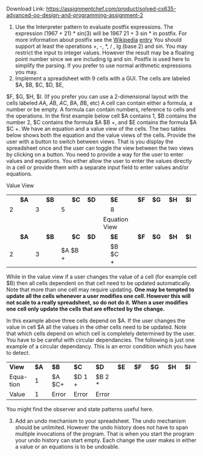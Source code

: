 Download Link: https://assignmentchef.com/product/solved-cs635-advanced-oo-design-and-programming-assignment-2
<br>
<ol>

 <li>Use the Interpreter pattern to evaluate postfix expressions. The expression (1967 + 21) * sin(3) will be 1967 21 + 3 sin * in postfix. For more information about postfix see the <a href="https://en.wikipedia.org/wiki/Reverse_Polish_notation">Wikipedia</a> <a href="https://en.wikipedia.org/wiki/Reverse_Polish_notation">entry</a> You should support at least the operations +, -, *, / , lg (base 2) and sin. You may restrict the input to integer values. However the result may be a floating point number since we are including lg and sin. Postfix is used here to simplify the parsing. If you prefer to use normal arithmetic expressions you may.</li>

 <li>Implement a spreadsheet with 9 cells with a GUI. The cells are labeled $A, $B, $C, $D, $E,</li>

</ol>

$F, $G, $H, $I. (If you prefer you can use a 2-dimensional layout with the cells labeled $A$A, $A$B, $A$C, $B$A, $B$B, etc) A cell can contain either a formula, a number or be empty. A formula can contain numbers, reference to cells and the operations. In the first example below cell $A contains 1, $B contains the number 2, $C contains the formula $A $B +, and $E contains the formula $A $C +. We have an equation and a value view of the cells. The two tables below shows both the equation and the value views of the cells. Provide the user with a button to switch between views. That is you display the spreadsheet once and the user can toggle the view between the two views by clicking on a button. You need to provide a way for the user to enter values and equations. You either allow the user to enter the values directly in a cell or provide them with a separate input field to enter values and/or equations.

Value View

<table width="671">

 <tbody>

  <tr>

   <td width="27"> </td>

   <td width="47"><strong>$A</strong></td>

   <td width="27"> </td>

   <td width="47"><strong>$B</strong></td>

   <td width="28"> </td>

   <td width="47"><strong>$C</strong></td>

   <td width="61"><strong>$D</strong></td>

   <td width="13"> </td>

   <td width="75"><strong>$E</strong></td>

   <td width="28"> </td>

   <td width="46"><strong>$F</strong></td>

   <td width="75"><strong>$G</strong></td>

   <td width="75"><strong>$H</strong></td>

   <td width="75"><strong>$I</strong></td>

  </tr>

  <tr>

   <td width="27">2</td>

   <td width="47"> </td>

   <td width="27">3</td>

   <td width="47"> </td>

   <td width="28">5</td>

   <td width="47"> </td>

   <td width="61"> </td>

   <td width="13"> </td>

   <td width="75">8</td>

   <td width="28"> </td>

   <td width="46"> </td>

   <td width="75"> </td>

   <td width="75"> </td>

   <td width="75"> </td>

  </tr>

  <tr>

   <td width="27"> </td>

   <td width="47"> </td>

   <td width="27"> </td>

   <td colspan="2" width="75"> </td>

   <td width="47"> </td>

   <td width="61"> </td>

   <td colspan="3" width="116">Equation View</td>

   <td width="46"> </td>

   <td width="75"> </td>

   <td width="75"> </td>

   <td width="75"> </td>

  </tr>

  <tr>

   <td width="27"> </td>

   <td width="47"><strong>$A</strong></td>

   <td width="27"> </td>

   <td width="47"><strong>$B</strong></td>

   <td width="28"> </td>

   <td width="47"><strong>$C</strong></td>

   <td width="61"><strong>$D</strong></td>

   <td width="13"> </td>

   <td width="75"><strong>$E</strong></td>

   <td width="28"> </td>

   <td width="46"><strong>$F</strong></td>

   <td width="75"><strong>$G</strong></td>

   <td width="75"><strong>$H</strong></td>

   <td width="75"><strong>$I</strong></td>

  </tr>

  <tr>

   <td width="27">2</td>

   <td width="47"> </td>

   <td width="27">3</td>

   <td width="47"> </td>

   <td colspan="2" width="75">$A $B +</td>

   <td width="61"> </td>

   <td width="13"> </td>

   <td width="75">$B $C +</td>

   <td width="28"> </td>

   <td width="46"> </td>

   <td width="75"> </td>

   <td width="75"> </td>

   <td width="75"> </td>

  </tr>

 </tbody>

</table>

While in the value view if a user changes the value of a cell (for example cell $B) then all cells dependent on that cell need to be updated automatically. Note that more than one cell may require updating. <strong>One may be tempted to update all the cells whenever a user modifies one cell. However this will not scale to a really spreadsheet, so do not do it. When a user modifies one cell only update the cells that are effected by the change.</strong>

In this example above three cells depend on $A. If the user changes the value in cell $A all the values in the other cells need to be updated. Note that which cells depend on which cell is completely determined by the user. You have to be careful with circular dependancies. The following is just one example of a circular dependancy. This is an error condition which you have to detect.

<table width="671">

 <tbody>

  <tr>

   <td width="67"><strong>View</strong></td>

   <td width="67"><strong>$A</strong></td>

   <td width="67"><strong>$B</strong></td>

   <td width="67"><strong>$C</strong></td>

   <td width="67"><strong>$D</strong></td>

   <td width="67"><strong>$E</strong></td>

   <td width="67"><strong>$F</strong></td>

   <td width="67"><strong>$G</strong></td>

   <td width="67"><strong>$H</strong></td>

   <td width="67"><strong>$I</strong></td>

  </tr>

  <tr>

   <td width="67">Equa-tion</td>

   <td width="67">1</td>

   <td width="67">$A $C+</td>

   <td width="67">$D 1 +</td>

   <td width="67">$B 2 *</td>

   <td width="67"> </td>

   <td width="67"> </td>

   <td width="67"> </td>

   <td width="67"> </td>

   <td width="67"> </td>

  </tr>

  <tr>

   <td width="67">Value</td>

   <td width="67">1</td>

   <td width="67">Error</td>

   <td width="67">Error</td>

   <td width="67">Error</td>

   <td width="67"> </td>

   <td width="67"> </td>

   <td width="67"> </td>

   <td width="67"> </td>

   <td width="67"> </td>

  </tr>

 </tbody>

</table>

You might find the observer and state patterns useful here.

<ol start="3">

 <li>Add an undo mechanism to your spreadsheet. The undo mechanism should be unlimited. However the undo history does not have to span multiple invocations of the program. That is when you start the program your undo history can start empty. Each change the user makes in either a value or an equations is to be undoable.</li>

</ol>


